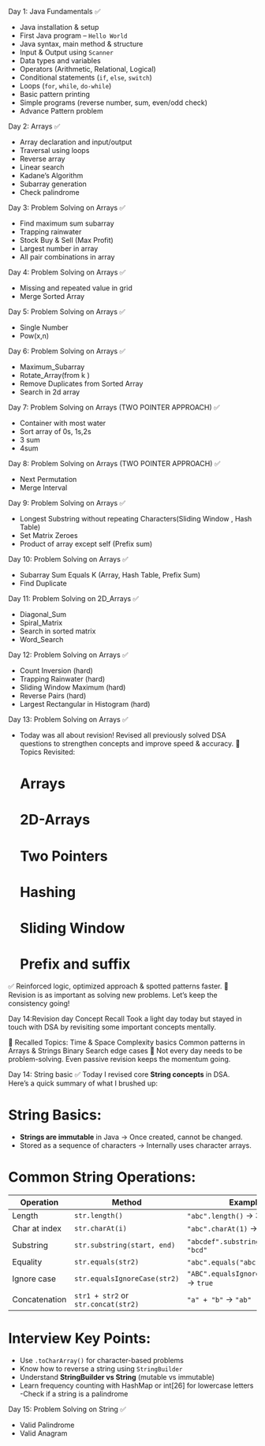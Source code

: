 Day 1: Java Fundamentals ✅

- Java installation & setup  
- First Java program – `Hello World`  
- Java syntax, main method & structure  
- Input & Output using `Scanner`  
- Data types and variables  
- Operators (Arithmetic, Relational, Logical)  
- Conditional statements (`if`, `else`, `switch`)  
- Loops (`for`, `while`, `do-while`)  
- Basic pattern printing  
- Simple programs (reverse number, sum, even/odd check)
- Advance Pattern problem


Day 2: Arrays ✅
- Array declaration and input/output  
- Traversal using loops  
- Reverse array  
- Linear search   
- Kadane’s Algorithm 
- Subarray generation  
- Check palindrome 

Day 3: Problem Solving on Arrays ✅
- Find maximum sum subarray 
- Trapping rainwater  
- Stock Buy & Sell (Max Profit) 
- Largest number in array  
- All pair combinations in array 

Day 4: Problem Solving on Arrays ✅
- Missing and repeated value in grid
- Merge Sorted Array

Day 5: Problem Solving on Arrays ✅
- Single Number
- Pow(x,n)

Day 6: Problem Solving on Arrays ✅
- Maximum_Subarray
- Rotate_Array(from k )
- Remove Duplicates from Sorted Array
- Search in 2d array

Day 7: Problem Solving on Arrays (TWO POINTER APPROACH) ✅
- Container with most water
- Sort array of 0s, 1s,2s
- 3 sum
- 4sum

Day 8: Problem Solving on Arrays (TWO POINTER APPROACH) ✅
- Next Permutation
- Merge Interval

Day 9: Problem Solving on Arrays ✅
- Longest Substring without repeating Characters(Sliding Window , Hash Table)
- Set Matrix Zeroes
- Product of array except self (Prefix sum)

Day 10: Problem Solving on Arrays ✅
- Subarray Sum Equals K (Array, Hash Table, Prefix Sum)
- Find Duplicate

Day 11: Problem Solving on 2D_Arrays ✅
- Diagonal_Sum
- Spiral_Matrix
- Search in sorted matrix
- Word_Search

Day 12: Problem Solving on Arrays ✅
- Count Inversion (hard)
- Trapping Rainwater (hard)
- Sliding Window Maximum (hard)
- Reverse Pairs (hard)
- Largest Rectangular in Histogram (hard)

Day 13: Problem Solving on Arrays ✅

- Today was all about revision!
  Revised all previously solved DSA questions to strengthen concepts and improve speed & accuracy.
🧠 Topics Revisited:
   # Arrays
   # 2D-Arrays
   # Two Pointers
   # Hashing
   # Sliding Window
   # Prefix and suffix

✅ Reinforced logic, optimized approach & spotted patterns faster.
📌 Revision is as important as solving new problems. Let’s keep the consistency going! 

Day 14:Revision day
Concept Recall
Took a light day today but stayed in touch with DSA by revisiting some important concepts mentally.

💭 Recalled Topics:
Time & Space Complexity basics
Common patterns in Arrays & Strings
Binary Search edge cases
🔁 Not every day needs to be problem-solving. Even passive revision keeps the momentum going.

Day 14: String basic ✅
Today I revised core **String concepts** in DSA.  
Here’s a quick summary of what I brushed up:
# String Basics:
- **Strings are immutable** in Java → Once created, cannot be changed.
- Stored as a sequence of characters → Internally uses character arrays.

# Common String Operations:
| Operation | Method | Example |
|---------- |--------|---------|
| Length    | `str.length()`   | `"abc".length()` → 3 |
| Char at index | `str.charAt(i)` | `"abc".charAt(1)` → `'b'` |
| Substring     | `str.substring(start, end)` | `"abcdef".substring(1,4)` → `"bcd"` |
| Equality      | `str.equals(str2)` | `"abc".equals("abc")` → `true` |
| Ignore case   | `str.equalsIgnoreCase(str2)` | `"ABC".equalsIgnoreCase("abc")` → `true` |
| Concatenation | `str1 + str2` or `str.concat(str2)` | `"a" + "b"` → `"ab"` |

# Interview Key Points:
- Use `.toCharArray()` for character-based problems  
- Know how to reverse a string using `StringBuilder`  
- Understand **StringBuilder vs String** (mutable vs immutable)  
- Learn frequency counting with HashMap or int[26] for lowercase letters
-Check if a string is a palindrome

Day 15: Problem Solving on String ✅
- Valid Palindrome
- Valid Anagram

